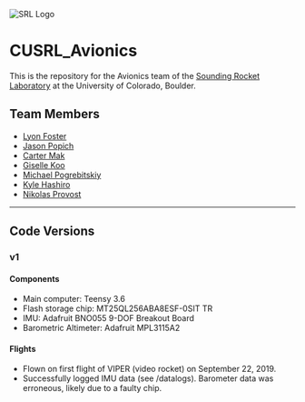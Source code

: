 ![SRL Logo](https://www.colorado.edu/studentgroups/cobra/sites/default/files/styles/slider/public/slider/logo_crop.png?itok=jh4F9ZcZ)

# CUSRL_Avionics

This is the repository for the Avionics team of the [Sounding Rocket Laboratory](https://www.colorado.edu/studentgroups/cobra/ "CU Sounding Rocket Laboratory Website") at the University of Colorado, Boulder. 


## Team Members
* [Lyon Foster](https://github.com/LyonFoster "LyonFoster")
* [Jason Popich](https://github.com/japopich "japopich")
* [Carter Mak](https://github.com/cartermak "cartermak")
* [Giselle Koo](https://github.com/gisellegk "gisellegk")
* [Michael Pogrebitskiy](https://github.com/mipo9204 "mipo9204")
* [Kyle Hashiro](https://github.com/KyleH57 "KyleH57")
* [Nikolas Provost]("")

---

## Code Versions

### v1

#### Components

* Main computer: Teensy 3.6
* Flash storage chip: MT25QL256ABA8ESF-0SIT TR
* IMU: Adafruit BNO055 9-DOF Breakout Board
* Barometric Altimeter: Adafruit MPL3115A2

#### Flights

* Flown on first flight of VIPER (video rocket) on September 22, 2019.
* Successfully logged IMU data (see /datalogs). Barometer data was erroneous, likely due to a faulty chip.
